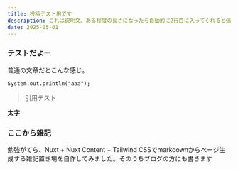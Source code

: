```yaml
---
title: 投稿テスト用です
description: これは説明文。ある程度の長さになったら自動的に2行目に入ってくれると信じてこれを書いています。
date: 2025-05-01
---
```


### テストだよー

普通の文章だとこんな感じ。

```
System.out.println("aaa");
```

> 引用テスト

**太字**

### ここから雑記

勉強がてら、Nuxt + Nuxt Content + Tailwind CSSでmarkdownからページ生成する雑記置き場を自作してみました。そのうちブログの方にも書きます


